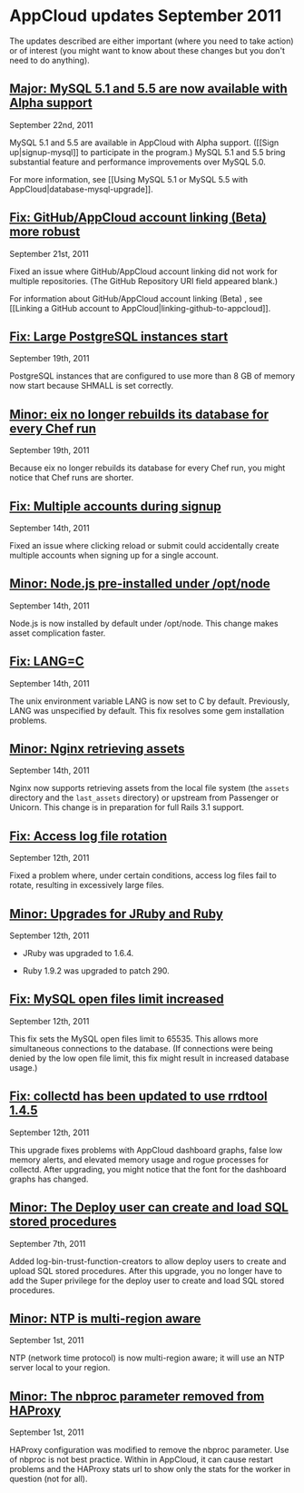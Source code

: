 # AppCloud updates September 2011

The updates described are either important (where you need to take action) or of interest (you might want to know about these changes but you don't need to do anything). 

<a href=#update15><h2 id="update15">**Major:** MySQL 5.1 and 5.5 are now available with Alpha support</h2></a>

September 22nd, 2011

MySQL 5.1 and 5.5 are available in AppCloud with Alpha support. ([[Sign up|signup-mysql]] to participate in the program.)
MySQL 5.1 and 5.5 bring substantial feature and performance improvements over MySQL 5.0.

For more information, see [[Using MySQL 5.1 or MySQL 5.5 with AppCloud|database-mysql-upgrade]].

<a href=#update14><h2 id="update14">Fix: GitHub/AppCloud account linking (Beta) more robust</h2></a>

September 21st, 2011

Fixed an issue where GitHub/AppCloud account linking did not work for multiple repositories. (The GitHub Repository URI field appeared blank.) 

For information about GitHub/AppCloud account linking (Beta) , see [[Linking a GitHub account to AppCloud|linking-github-to-appcloud]].

<a href=#update13><h2 id="update13">Fix: Large PostgreSQL instances start</h2></a>

September 19th, 2011

PostgreSQL instances that are configured to use more than 8 GB of memory now start because SHMALL is set correctly.

<a href=#update12><h2 id="update12">Minor: eix no longer rebuilds its database for every Chef run </h2></a>

September 19th, 2011

Because eix no longer rebuilds its database for every Chef run, you might notice that Chef runs are shorter.

<a href=#update11><h2 id="update11">Fix: Multiple accounts during signup</h2></a>

September 14th, 2011

Fixed an issue where clicking reload or submit could accidentally create multiple accounts when signing up for a single account.

<a href=#update10><h2 id="update10">Minor: Node.js pre-installed under /opt/node</h2></a>

September 14th, 2011

Node.js is now installed by default under /opt/node. This change makes asset complication faster.

<a href=#update9><h2 id="update9">Fix: LANG=C</h2></a>

September 14th, 2011

The unix environment variable LANG is now set to C by default. Previously, LANG was unspecified by default. This fix resolves some gem installation problems.

<a href=#update8><h2 id="update8">Minor: Nginx retrieving assets</h2></a>

September 14th, 2011

Nginx now supports retrieving assets from the local file system (the `assets` directory and the `last_assets` directory) or upstream from Passenger or Unicorn. This change is in preparation for full Rails 3.1 support.

<a href=#update7><h2 id="update7">Fix: Access log file rotation</h2></a>

September 12th, 2011

Fixed a problem where, under certain conditions, access log files fail to rotate, resulting in excessively large files.

<a href=#update6><h2 id="update6"> Minor: Upgrades for JRuby and Ruby  </h2></a>

September 12th, 2011

* JRuby was upgraded to 1.6.4.

* Ruby 1.9.2 was upgraded to patch 290.

<a href=#update5><h2 id="update5">Fix: MySQL open files limit increased </h2></a>

September 12th, 2011

This fix sets the MySQL open files limit to 65535. This allows more simultaneous connections to the database. (If connections were being denied by the low open file limit, this fix might result in increased database usage.)

<a href=#update4><h2 id="update4"> Fix: collectd has been updated to use rrdtool 1.4.5</h2></a>

September 12th, 2011

This upgrade fixes problems with AppCloud dashboard graphs, false low memory alerts, and elevated memory usage and rogue processes for collectd. After upgrading, you might notice that the font for the dashboard graphs has changed.


<a href=#update3><h2 id="update3"> Minor: The Deploy user can create and load SQL stored procedures</h2></a>

September 7th, 2011

Added log-bin-trust-function-creators to allow deploy users to create and upload SQL stored procedures. After this upgrade, you no longer have to add the Super privilege for the deploy user to create and load SQL stored procedures.
    

<a href=#update2><h2 id="update2"> Minor: NTP is multi-region aware</h2></a>

September 1st, 2011

NTP (network time protocol) is now multi-region aware; it will use an NTP server local to your region.  


<a href=#update1><h2 id="update1"> Minor: The nbproc parameter removed from HAProxy </h2></a>

September 1st, 2011

HAProxy configuration was modified to remove the nbproc parameter. Use of nbproc is not best practice. Within in AppCloud, it can cause restart problems and the HAProxy stats url to show only the stats for the worker in question (not for all). 




[1]: #update1        "update1"
[2]: #update2        "update2"
[3]: #update3        "update3"
[4]: #update4        "update4"
[5]: #update5        "update5"
[6]: #update6        "update6"
[7]: #update7        "update7"
[8]: #update8        "update8"
[9]: #update9        "update9"
[10]: #update10        "update10"
[11]: #update11        "update11"
[12]: #update12        "update12"
[13]: #update13        "update13"
[14]: #update14        "update14"
[15]: #update15        "update15"
[16]: #update16        "update16"
[17]: #update17        "update17"